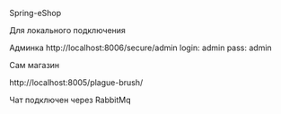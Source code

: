 Spring-eShop

Для локального подключения

Админка
http://localhost:8006/secure/admin
login: admin
pass: admin

Сам магазин

http://localhost:8005/plague-brush/

Чат подключен через RabbitMq
